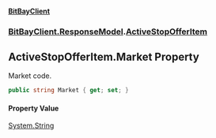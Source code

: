 #### [BitBayClient](./index.md 'index')
### [BitBayClient.ResponseModel](./BitBayClient-ResponseModel.md 'BitBayClient.ResponseModel').[ActiveStopOfferItem](./BitBayClient-ResponseModel-ActiveStopOfferItem.md 'BitBayClient.ResponseModel.ActiveStopOfferItem')
## ActiveStopOfferItem.Market Property
Market code.  
```csharp
public string Market { get; set; }
```
#### Property Value
[System.String](https://docs.microsoft.com/en-us/dotnet/api/System.String 'System.String')  
